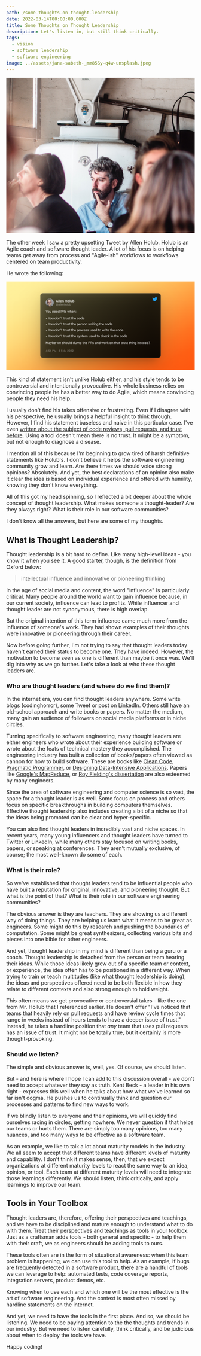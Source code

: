 ```yaml
---
path: /some-thoughts-on-thought-leadership
date: 2022-03-14T00:00:00.000Z
title: Some Thoughts on Thought Leadership
description: Let's listen in, but still think critically.
tags:
  - vision
  - software leadership
  - software engineering
image: ../assets/jana-sabeth-_mm85Sy-q4w-unsplash.jpeg
---
```


<center>

!["bearded man in background thinking with blurred foreground characters"](../assets/jana-sabeth-_mm85Sy-q4w-unsplash.jpeg)

</center>

The other week I saw a pretty upsetting Tweet by Allen Holub. Holub is an Agile coach and software thought leader. A lot of his focus is on helping teams get away from process and "Agile-ish" workflows to workflows centered on team productivity.

He wrote the following:

<a href="https://twitter.com/allenholub/status/1491168642586710016">

!["tweet by allen hollub"](../assets/allen_tweet.png)

</a>

This kind of statement isn't unlike Holub either, and his style tends to be controversial and intentionally provocative. His whole business relies on convincing people he has a better way to do Agile, which means convincing people they need his help. 

I usually don't find his takes offensive or frustrating. Even if I disagree with his perspective, he usually brings a helpful insight to think through. However, I find his statement baseless and naive in this particular case. I've even [written about the subject of code reviews, pull requests, and trust before](https://dangoslen.me/blog/lets-talk-about-trust/). Using a tool doesn't mean there is no trust. It might be a symptom, but not enough to diagnose a disease.

I mention all of this because I'm beginning to grow tired of harsh definitive statements like Holub's. I don't believe it helps the software engineering community grow and learn. Are there times we should voice strong opinions? Absolutely. And yet, the best declarations of an opinion also make it clear the idea is based on individual experience and offered with humility, knowing they don't know everything.

All of this got my head spinning, so I reflected a bit deeper about the whole concept of thought leadership. What makes someone a thought-leader? Are they always right? What is their role in our software communities?

I don't know all the answers, but here are some of my thoughts.

## What is Thought Leadership?

Thought leadership is a bit hard to define. Like many high-level ideas - you know it when you see it. A good starter, though, is the definition from Oxford below:

> intellectual influence and innovative or pioneering thinking

In the age of social media and content, the word "influence" is particularly critical. Many people around the world want to gain influence because, in our current society, influence can lead to profits. While influencer and thought leader are not synonymous, there is high overlap.

But the original intention of this term influence came much more from the influence of someone's work. They had shown examples of their thoughts were innovative or pioneering through their career.

Now before going further, I'm not trying to say that thought leaders today haven't earned their status to become one. They have indeed. However, the motivation to become seen as one is different than maybe it once was. We'll dig into why as we go further. Let's take a look at who these thought leaders are.

### Who are thought leaders (and where do we find them)?

In the internet era, you can find thought leaders anywhere. Some write blogs (codinghorror), some Tweet or post on LinkedIn. Others still have an old-school approach and write books or papers. No matter the medium, many gain an audience of followers on social media platforms or in niche circles.

Turning specifically to software engineering, many thought leaders are either engineers who wrote about their experience building software or wrote about the feats of technical mastery they accomplished. The engineering industry has built a collection of books/papers often viewed as cannon for how to build software. These are books like [Clean Code](https://www.goodreads.com/book/show/3735293-clean-code), [Pragmatic Programmer](https://www.goodreads.com/book/show/4099.The_Pragmatic_Programmer), or [Designing Data-Intensive Applications](https://www.goodreads.com/book/show/23463279-designing-data-intensive-applications). Papers like [Google's MapReduce](https://static.googleusercontent.com/media/research.google.com/en//archive/mapreduce-osdi04.pdf), or [Roy Fielding's dissertation](https://www.ics.uci.edu/~fielding/pubs/dissertation/top.htm) are also esteemed by many engineers.

Since the area of software engineering and computer science is so vast, the space for a thought leader is as well. Some focus on process and others focus on specific breakthroughs in building computers themselves. Effective thought leadership also includes creating a bit of a niche so that the ideas being promoted can be clear and hyper-specific.

You can also find thought leaders in incredibly vast and niche spaces. In recent years, many young influencers and thought leaders have turned to Twitter or LinkedIn, while many others stay focused on writing books, papers, or speaking at conferences. They aren't mutually exclusive, of course; the most well-known do some of each. 

### What is their role?

So we've established that thought leaders tend to be influential people who have built a reputation for original, innovative, and pioneering thought. But what is the point of that? What is their role in our software engineering communities?

The obvious answer is they are teachers. They are showing us a different way of doing things. They are helping us learn what it means to be great as engineers. Some might do this by research and pushing the boundaries of computation. Some might be great synthesizers, collecting various bits and pieces into one bible for other engineers.

And yet, thought leadership in my mind is different than being a guru or a coach. Thought leadership is detached from the person or team hearing their ideas. While those ideas likely grew out of a specific team or context, or experience, the idea often has to be positioned in a different way. When trying to train or teach multitudes (like what thought leadership is doing), the ideas and perspectives offered need to be both flexible in how they relate to different contexts and also strong enough to hold weight. 

This often means we get provocative or controversial takes - like the one from Mr. Hollub that I referenced earlier. He doesn't offer "I've noticed that teams that heavily rely on pull requests and have review cycle times that range in weeks instead of hours tends to have a deeper issue of trust." Instead, he takes a hardline position that _any_ team that uses pull requests has an issue of trust. It might not be totally true, but it certainly is more thought-provoking.

### Should we listen?

The simple and obvious answer is, well, yes. Of course, we should listen. 

But - and here is where I hope I can add to this discussion overall - we don't need to accept whatever they say as truth. Kent Beck - a leader in his own right - expresses this well when he talks about how what we've learned so far isn't dogma. He pushes us to continually think and question our processes and patterns to find new ways to work.

If we blindly listen to everyone and their opinions, we will quickly find ourselves racing in circles, getting nowhere. We never question if that helps our teams or hurts them. There are simply too many opinions, too many nuances, and too many ways to be effective as a software team. 

As an example, we like to talk a lot about maturity models in the industry. We all seem to accept that different teams have different levels of maturity and capability. I don't think it makes sense, then, that we expect organizations at different maturity levels to react the same way to an idea, opinion, or tool. Each team at different maturity levels will need to integrate those learnings differently. We should listen, think critically, and apply learnings to improve our team.

## Tools in Your Toolbox

Thought leaders are, therefore, offering their perspectives and teachings, and we have to be disciplined and mature enough to understand what to do with them. Treat their perspectives and teachings as tools in your toolbox. Just as a craftsman adds tools - both general and specific - to help them with their craft, we as engineers should be adding tools to ours.

These tools often are in the form of situational awareness: when this team problem is happening, we can use this tool to help. As an example, if bugs are frequently detected in a software product, there are a handful of tools we can leverage to help: automated tests, code coverage reports, integration servers, product demos, etc.

Knowing when to use each and which one will be the most effective is the art of software engineering. And the context is most often missed by hardline statements on the internet.

And yet, we need to have the tools in the first place. And so, we should be listening. We need to be paying attention to the the thoughts and trends in our industry. But we need to listen carefully, think critically, and be judicious about when to deploy the tools we have.

Happy coding!